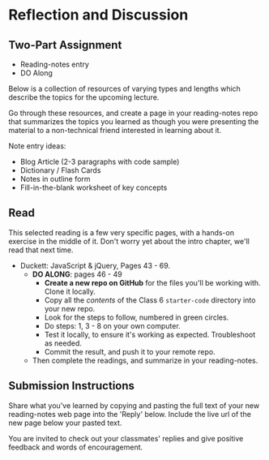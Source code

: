 # Reflection and Discussion

## Two-Part Assignment

* Reading-notes entry
* DO Along

Below is a collection of resources of varying types and lengths which describe the topics for the upcoming lecture.

Go through these resources, and create a page in your reading-notes repo that summarizes the topics you learned as though you were presenting the material to a non-technical friend interested in learning about it.

Note entry ideas:

* Blog Article (2-3 paragraphs with code sample)
* Dictionary / Flash Cards
* Notes in outline form
* Fill-in-the-blank worksheet of key concepts

## Read

This selected reading is a few very specific pages, with a hands-on exercise in the middle of it. Don't worry yet about the intro chapter, we'll read that next time.

* Duckett: JavaScript & jQuery, Pages 43 - 69.
  * **DO ALONG**: pages 46 - 49
    * **Create a new repo on GitHub** for the files you'll be working with. Clone it locally.
    * Copy all the *contents* of the Class 6 `starter-code` directory into your new repo. 
    * Look for the steps to follow, numbered in green circles. 
    * Do steps: 1, 3 - 8 on your own computer.
    * Test it locally, to ensure it's working as expected. Troubleshoot as needed.
    * Commit the result, and push it to your remote repo.
  * Then complete the readings, and summarize in your reading-notes.

## Submission Instructions

Share what you've learned by copying and pasting the full text of your new reading-notes web page into the 'Reply' below. Include the live url of the new page below your pasted text.  

You are invited to check out your classmates' replies and give positive feedback and words of encouragement.
